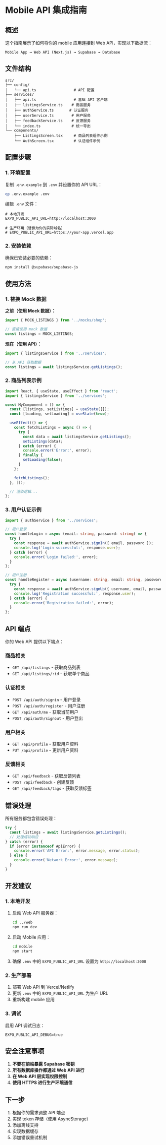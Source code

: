 # Mobile API 集成指南

## 概述

这个指南展示了如何将你的 mobile 应用连接到 Web API，实现以下数据流：

```
Mobile App → Web API (Next.js) → Supabase → Database
```

## 文件结构

```
src/
├── config/
│   └── api.ts                 # API 配置
├── services/
│   ├── api.ts                 # 基础 API 客户端
│   ├── listingsService.ts    # 商品服务
│   ├── authService.ts       # 认证服务
│   ├── userService.ts        # 用户服务
│   ├── feedbackService.ts    # 反馈服务
│   └── index.ts              # 统一导出
└── components/
    ├── ListingsScreen.tsx     # 商品列表组件示例
    └── AuthScreen.tsx         # 认证组件示例
```

## 配置步骤

### 1. 环境配置

复制 `.env.example` 到 `.env` 并设置你的 API URL：

```bash
cp .env.example .env
```

编辑 `.env` 文件：

```env
# 本地开发
EXPO_PUBLIC_API_URL=http://localhost:3000

# 生产环境（替换为你的实际域名）
# EXPO_PUBLIC_API_URL=https://your-app.vercel.app
```

### 2. 安装依赖

确保已安装必要的依赖：

```bash
npm install @supabase/supabase-js
```

## 使用方法

### 1. 替换 Mock 数据

**之前（使用 Mock 数据）：**
```typescript
import { MOCK_LISTINGS } from '../mocks/shop';

// 直接使用 mock 数据
const listings = MOCK_LISTINGS;
```

**现在（使用 API）：**
```typescript
import { listingsService } from '../services';

// 从 API 获取数据
const listings = await listingsService.getListings();
```

### 2. 商品列表示例

```typescript
import React, { useState, useEffect } from 'react';
import { listingsService } from '../services';

const MyComponent = () => {
  const [listings, setListings] = useState([]);
  const [loading, setLoading] = useState(true);

  useEffect(() => {
    const fetchListings = async () => {
      try {
        const data = await listingsService.getListings();
        setListings(data);
      } catch (error) {
        console.error('Error:', error);
      } finally {
        setLoading(false);
      }
    };

    fetchListings();
  }, []);

  // 渲染逻辑...
};
```

### 3. 用户认证示例

```typescript
import { authService } from '../services';

// 用户登录
const handleLogin = async (email: string, password: string) => {
  try {
    const response = await authService.signIn({ email, password });
    console.log('Login successful:', response.user);
  } catch (error) {
    console.error('Login failed:', error);
  }
};

// 用户注册
const handleRegister = async (username: string, email: string, password: string) => {
  try {
    const response = await authService.signUp({ username, email, password });
    console.log('Registration successful:', response.user);
  } catch (error) {
    console.error('Registration failed:', error);
  }
};
```

## API 端点

你的 Web API 提供以下端点：

### 商品相关
- `GET /api/listings` - 获取商品列表
- `GET /api/listings/:id` - 获取单个商品

### 认证相关
- `POST /api/auth/signin` - 用户登录
- `POST /api/auth/register` - 用户注册
- `GET /api/auth/me` - 获取当前用户
- `POST /api/auth/signout` - 用户登出

### 用户相关
- `GET /api/profile` - 获取用户资料
- `PUT /api/profile` - 更新用户资料

### 反馈相关
- `GET /api/feedback` - 获取反馈列表
- `POST /api/feedback` - 创建反馈
- `GET /api/feedback/tags` - 获取反馈标签

## 错误处理

所有服务都包含错误处理：

```typescript
try {
  const listings = await listingsService.getListings();
  // 处理成功响应
} catch (error) {
  if (error instanceof ApiError) {
    console.error('API Error:', error.message, error.status);
  } else {
    console.error('Network Error:', error.message);
  }
}
```

## 开发建议

### 1. 本地开发

1. 启动 Web API 服务器：
   ```bash
   cd ../web
   npm run dev
   ```

2. 启动 Mobile 应用：
   ```bash
   cd mobile
   npm start
   ```

3. 确保 `.env` 中的 `EXPO_PUBLIC_API_URL` 设置为 `http://localhost:3000`

### 2. 生产部署

1. 部署 Web API 到 Vercel/Netlify
2. 更新 `.env` 中的 `EXPO_PUBLIC_API_URL` 为生产 URL
3. 重新构建 mobile 应用

### 3. 调试

启用 API 调试日志：

```env
EXPO_PUBLIC_API_DEBUG=true
```

## 安全注意事项

1. **不要在前端暴露 Supabase 密钥**
2. **所有数据库操作都通过 Web API 进行**
3. **在 Web API 层实现权限控制**
4. **使用 HTTPS 进行生产环境通信**

## 下一步

1. 根据你的需求调整 API 端点
2. 实现 token 存储（使用 AsyncStorage）
3. 添加离线支持
4. 实现数据缓存
5. 添加错误重试机制
